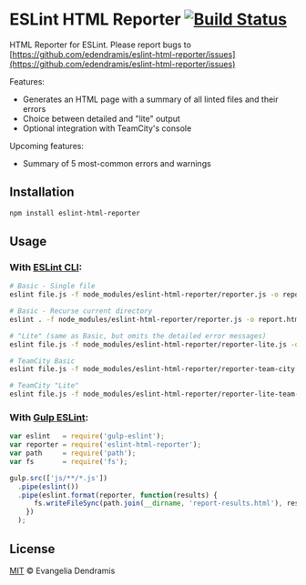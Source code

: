 # ESLint HTML Reporter [![Build Status](https://travis-ci.org/edendramis/eslint-html-reporter.svg?branch=master)](https://travis-ci.org/edendramis/eslint-html-reporter)

HTML Reporter for ESLint. Please report bugs to [https://github.com/edendramis/eslint-html-reporter/issues](https://github.com/edendramis/eslint-html-reporter/issues)

Features:
* Generates an HTML page with a summary of all linted files and their errors
* Choice between detailed and "lite" output
* Optional integration with TeamCity's console

Upcoming features:
* Summary of 5 most-common errors and warnings


## Installation

```sh
npm install eslint-html-reporter
```

## Usage

### With [ESLint CLI](http://eslint.org/docs/user-guide/command-line-interface):

```sh
# Basic - Single file
eslint file.js -f node_modules/eslint-html-reporter/reporter.js -o report.html

# Basic - Recurse current directory
eslint . -f node_modules/eslint-html-reporter/reporter.js -o report.html

# "Lite" (same as Basic, but omits the detailed error messages)
eslint file.js -f node_modules/eslint-html-reporter/reporter-lite.js -o report.html

# TeamCity Basic
eslint file.js -f node_modules/eslint-html-reporter/reporter-team-city.js -o report.html

# TeamCity "Lite"
eslint file.js -f node_modules/eslint-html-reporter/reporter-lite-team-city.js -o report.html
```

### With [Gulp ESLint](https://github.com/adametry/gulp-eslint):

```js
var eslint   = require('gulp-eslint');
var reporter = require('eslint-html-reporter');
var path     = require('path');
var fs       = require('fs');

gulp.src(['js/**/*.js'])
  .pipe(eslint())
  .pipe(eslint.format(reporter, function(results) {
      fs.writeFileSync(path.join(__dirname, 'report-results.html'), results);
    })
  );
```

## License

[MIT](https://github.com/edendramis/eslint-html-reporter/blob/master/LICENSE) © Evangelia Dendramis
